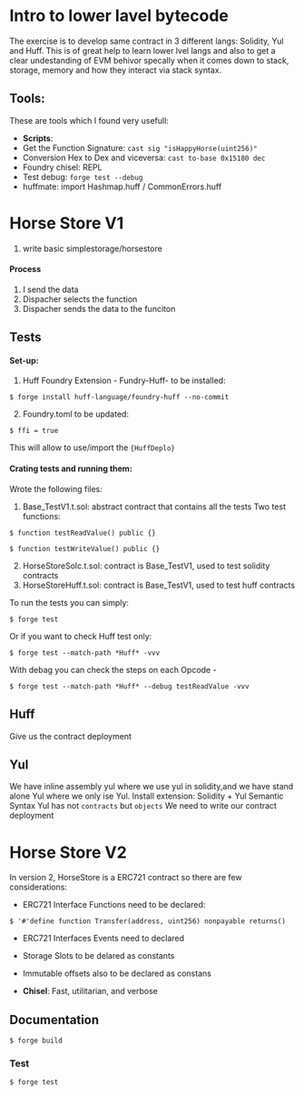 # Intro to lower lavel bytecode
The exercise is to develop same contract in 3 different langs: Solidity, Yul and Huff.
This is of great help to learn lower lvel langs and also to get a clear undestanding of EVM behivor specally when it comes down to stack, storage, memory and how they interact via stack syntax.

## Tools:
These are tools which I found very usefull:
-   **Scripts**:
- Get the Function Signature: `cast sig "isHappyHorse(uint256)"`
- Conversion Hex to Dex and viceversa: `cast to-base 0x15180 dec`
- Foundry chisel: REPL 
- Test debug: `forge test --debug`
- huffmate: import Hashmap.huff / CommonErrors.huff


# Horse Store V1
1. write basic simplestorage/horsestore

#### Process
1. I send the data
2. Dispacher selects the function
3. Dispacher sends the data to the funciton


## Tests
#### Set-up:
1. Huff Foundry Extension - Fundry-Huff- to be installed:
```shell
$ forge install huff-language/foundry-huff --no-commit
```
2. Foundry.toml to be updated: 
```shell
$ ffi = true
```
This will allow to use/import the `{HuffDeplo}`

#### Crating tests and running them:
Wrote the following files:
1. Base_TestV1.t.sol: abstract contract that contains all the tests
Two test functions:
```shell
$ function testReadValue() public {}
```
```shell
$ function testWriteValue() public {}
```

2. HorseStoreSolc.t.sol: contract is Base_TestV1, used to test solidity contracts
3. HorseStoreHuff.t.sol: contract is Base_TestV1, used to test huff contracts

To run the tests you can simply:
```shell
$ forge test
```
Or if you want to check Huff test only:
```shell
$ forge test --match-path *Huff* -vvv
```
With debag you can check the steps on each Opcode - 
```shell
$ forge test --match-path *Huff* --debug testReadValue -vvv
```
## Huff
Give us the contract deployment
## Yul
We have inline assembly yul where we use yul in solidity,and we have stand alone Yul where we only ise Yul.
Install extension: Solidity + Yul Semantic Syntax
Yul has not `contracts` but `objects`
We need to write our contract deployment


# Horse Store V2
In version 2, HorseStore is a ERC721 contract so there are few considerations:
- ERC721 Interface Functions need to be declared:
```shell
$ '#'define function Transfer(address, uint256) nonpayable returns()
```
- ERC721 Interfaces Events need to declared
- Storage Slots to be delared as constants
- Immutable offsets also to be declared as constans




-   **Chisel**: Fast, utilitarian, and verbose 
## Documentation


```shell
$ forge build
```

### Test

```shell
$ forge test
```

